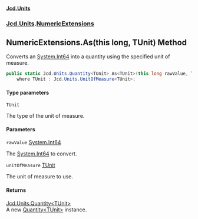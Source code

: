 #### [Jcd.Units](index.md 'index')
### [Jcd.Units](Jcd.Units.md 'Jcd.Units').[NumericExtensions](Jcd.Units.NumericExtensions.md 'Jcd.Units.NumericExtensions')

## NumericExtensions.As<TUnit>(this long, TUnit) Method

Converts an [System.Int64](https://docs.microsoft.com/en-us/dotnet/api/System.Int64 'System.Int64') into a quantity using the specified unit of measure.

```csharp
public static Jcd.Units.Quantity<TUnit> As<TUnit>(this long rawValue, TUnit unitOfMeasure)
    where TUnit : Jcd.Units.UnitOfMeasure<TUnit>;
```
#### Type parameters

<a name='Jcd.Units.NumericExtensions.As_TUnit_(thislong,TUnit).TUnit'></a>

`TUnit`

The type of the unit of measure.
#### Parameters

<a name='Jcd.Units.NumericExtensions.As_TUnit_(thislong,TUnit).rawValue'></a>

`rawValue` [System.Int64](https://docs.microsoft.com/en-us/dotnet/api/System.Int64 'System.Int64')

The [System.Int64](https://docs.microsoft.com/en-us/dotnet/api/System.Int64 'System.Int64') to convert.

<a name='Jcd.Units.NumericExtensions.As_TUnit_(thislong,TUnit).unitOfMeasure'></a>

`unitOfMeasure` [TUnit](Jcd.Units.NumericExtensions.As_TUnit_(thislong,TUnit).md#Jcd.Units.NumericExtensions.As_TUnit_(thislong,TUnit).TUnit 'Jcd.Units.NumericExtensions.As<TUnit>(this long, TUnit).TUnit')

The unit of measure to use.

#### Returns
[Jcd.Units.Quantity&lt;](Jcd.Units.Quantity_TUnit_.md 'Jcd.Units.Quantity<TUnit>')[TUnit](Jcd.Units.NumericExtensions.As_TUnit_(thislong,TUnit).md#Jcd.Units.NumericExtensions.As_TUnit_(thislong,TUnit).TUnit 'Jcd.Units.NumericExtensions.As<TUnit>(this long, TUnit).TUnit')[&gt;](Jcd.Units.Quantity_TUnit_.md 'Jcd.Units.Quantity<TUnit>')  
A new [Quantity&lt;TUnit&gt;](Jcd.Units.Quantity_TUnit_.md 'Jcd.Units.Quantity<TUnit>') instance.